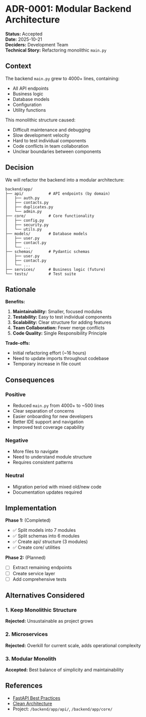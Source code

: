 # ADR-0001: Modular Backend Architecture

**Status:** Accepted  
**Date:** 2025-10-21  
**Deciders:** Development Team  
**Technical Story:** Refactoring monolithic `main.py`

## Context

The backend `main.py` grew to 4000+ lines, containing:
- All API endpoints
- Business logic
- Database models
- Configuration
- Utility functions

This monolithic structure caused:
- Difficult maintenance and debugging
- Slow development velocity
- Hard to test individual components
- Code conflicts in team collaboration
- Unclear boundaries between components

## Decision

We will refactor the backend into a modular architecture:

```
backend/app/
├── api/           # API endpoints (by domain)
│   ├── auth.py
│   ├── contacts.py
│   ├── duplicates.py
│   └── admin.py
├── core/          # Core functionality
│   ├── config.py
│   ├── security.py
│   └── utils.py
├── models/        # Database models
│   ├── user.py
│   ├── contact.py
│   └── ...
├── schemas/       # Pydantic schemas
│   ├── user.py
│   ├── contact.py
│   └── ...
├── services/      # Business logic (future)
└── tests/         # Test suite
```

## Rationale

**Benefits:**
1. **Maintainability:** Smaller, focused modules
2. **Testability:** Easy to test individual components
3. **Scalability:** Clear structure for adding features
4. **Team Collaboration:** Fewer merge conflicts
5. **Code Quality:** Single Responsibility Principle

**Trade-offs:**
- Initial refactoring effort (~16 hours)
- Need to update imports throughout codebase
- Temporary increase in file count

## Consequences

### Positive
- Reduced `main.py` from 4000+ to ~500 lines
- Clear separation of concerns
- Easier onboarding for new developers
- Better IDE support and navigation
- Improved test coverage capability

### Negative
- More files to navigate
- Need to understand module structure
- Requires consistent patterns

### Neutral
- Migration period with mixed old/new code
- Documentation updates required

## Implementation

**Phase 1:** (Completed)
- ✅ Split models into 7 modules
- ✅ Split schemas into 6 modules
- ✅ Create api/ structure (3 modules)
- ✅ Create core/ utilities

**Phase 2:** (Planned)
- [ ] Extract remaining endpoints
- [ ] Create service layer
- [ ] Add comprehensive tests

## Alternatives Considered

### 1. Keep Monolithic Structure
**Rejected:** Unsustainable as project grows

### 2. Microservices
**Rejected:** Overkill for current scale, adds operational complexity

### 3. Modular Monolith
**Accepted:** Best balance of simplicity and maintainability

## References

- [FastAPI Best Practices](https://fastapi.tiangolo.com/tutorial/bigger-applications/)
- [Clean Architecture](https://blog.cleancoder.com/uncle-bob/2012/08/13/the-clean-architecture.html)
- Project: `/backend/app/api/`, `/backend/app/core/`

